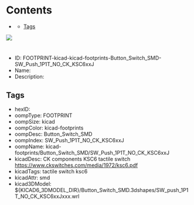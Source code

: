 



Contents
========

* [](#)
	* [Tags](#tags)
  
![][im]
# 

- ID: FOOTPRINT-kicad-kicad-footprints-Button_Switch_SMD-SW_Push_1P1T_NO_CK_KSC6xxJ
- Name: 
- Description: 

## Tags

- hexID: 
- oompType: FOOTPRINT
- oompSize: kicad
- oompColor: kicad-footprints
- oompDesc: Button_Switch_SMD
- oompIndex: SW_Push_1P1T_NO_CK_KSC6xxJ
- oompName: kicad-footprints/Button_Switch_SMD/SW_Push_1P1T_NO_CK_KSC6xxJ
- kicadDesc: CK components KSC6 tactile switch https://www.ckswitches.com/media/1972/ksc6.pdf
- kicadTags: tactile switch ksc6
- kicadAttr: smd
- kicad3DModel: ${KICAD6_3DMODEL_DIR}/Button_Switch_SMD.3dshapes/SW_push_1P1T_NO_CK_KSC6xxJxxx.wrl



[im]: image.png
